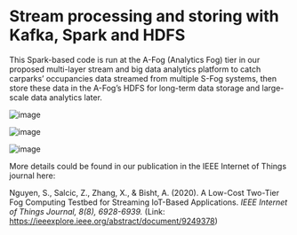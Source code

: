 # Stream processing and storing with Kafka, Spark and HDFS


This Spark-based code is run at the A-Fog (Analytics Fog) tier in our proposed multi-layer stream and big data analytics platform to catch carparks’ occupancies data streamed from multiple S-Fog systems, then store these data in the A-Fog’s HDFS for long-term data storage and large-scale data analytics later. 


![image](https://user-images.githubusercontent.com/33792183/149578793-f3d16e0e-c8a4-4b0e-866a-b1ef147276e2.png)


![image](https://user-images.githubusercontent.com/33792183/149578019-e79fc924-dff3-4eb6-8a1f-44fb28fd35a5.png)


![image](https://user-images.githubusercontent.com/33792183/149578455-059b7517-06aa-48c4-9ad7-9cff5a5b4e0c.png)

More details could be found in our publication in the IEEE Internet of Things journal here: 


Nguyen, S., Salcic, Z., Zhang, X., & Bisht, A. (2020). A Low-Cost Two-Tier Fog Computing Testbed for Streaming IoT-Based Applications. _IEEE Internet of Things Journal, 8(8), 6928-6939._ (Link: https://ieeexplore.ieee.org/abstract/document/9249378)
